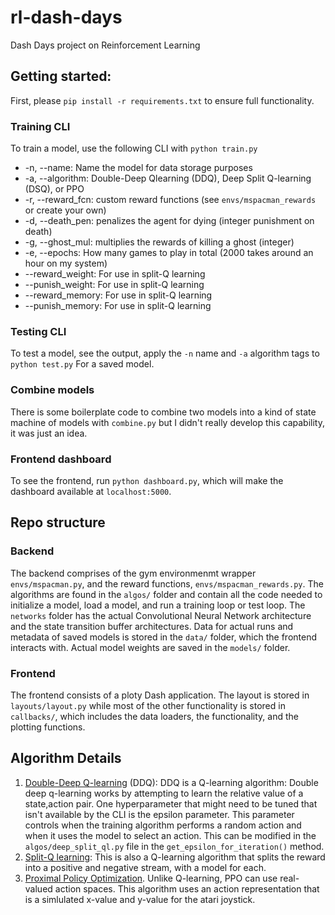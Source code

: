 # rl-dash-days
Dash Days project on Reinforcement Learning

## Getting started:
First, please `pip install -r requirements.txt` to ensure full functionality.

### Training CLI
To train a model, use the following CLI with `python train.py`
* -n, --name: Name the model for data storage purposes
* -a, --algorithm: Double-Deep Qlearning (DDQ), Deep Split Q-learning (DSQ), or PPO
* -r, --reward_fcn: custom reward functions (see `envs/mspacman_rewards` or create your own)
* -d, --death_pen: penalizes the agent for dying (integer punishment on death)
* -g, --ghost_mul: multiplies the rewards of killing a ghost (integer)
* -e, --epochs: How many games to play in total (2000 takes around an hour on my system)
* --reward_weight: For use in split-Q learning
* --punish_weight: For use in split-Q learning
* --reward_memory: For use in split-Q learning
* --punish_memory: For use in split-Q learning

### Testing CLI
To test a model, see the output, apply the `-n` name and `-a` algorithm tags to `python test.py` For a saved model.

### Combine models
There is some boilerplate code to combine two models into a kind of state machine of models with `combine.py` but I didn't really develop this capability, it was just an idea.

### Frontend dashboard
To see the frontend, run `python dashboard.py`, which will make the dashboard available at `localhost:5000`.

## Repo structure
### Backend
The backend comprises of the gym environmenmt wrapper `envs/mspacman.py`, and the reward functions, `envs/mspacman_rewards.py`.  The algorithms are found in the `algos/` folder and contain all the code needed to initialize a model, load a model, and run a training loop or test loop.  The `networks` folder has the actual Convolutional Neural Network architecture and the state transition buffer architectures.  Data for actual runs and metadata of saved models is stored in the `data/` folder, which the frontend interacts with.  Actual model weights are saved in the `models/` folder.

### Frontend
The frontend consists of a ploty Dash application.  The layout is stored in `layouts/layout.py` while most of the other functionality is stored in `callbacks/`, which includes the data loaders, the functionality, and the plotting functions.

## Algorithm Details
1. [Double-Deep Q-learning](https://towardsdatascience.com/double-deep-q-networks-905dd8325412) (DDQ): DDQ is a Q-learning algorithm:  Double deep q-learning works by attempting to learn the relative value of a state,action pair.  One hyperparameter that might need to be tuned that isn't available by the CLI is the epsilon parameter.  This parameter controls when the training algorithm performs a random action and when it uses the model to select an action.  This can be modified in the `algos/deep_split_ql.py` file in the `get_epsilon_for_iteration()` method.
2. [Split-Q learning](https://www.researchgate.net/publication/334081926_Reinforcement_Learning_Models_of_Human_Behavior_Reward_Processing_in_Mental_Disorders):  This is also a Q-learning algorithm that splits the reward into a positive and negative stream, with a model for each.
3. [Proximal Policy Optimization](https://medium.com/mlearning-ai/ppo-intuitive-guide-to-state-of-the-art-reinforcement-learning-410a41cb675b).  Unlike Q-learning, PPO can use real-valued action spaces.  This algorithm uses an action representation that is a simlulated x-value and y-value for the atari joystick.
